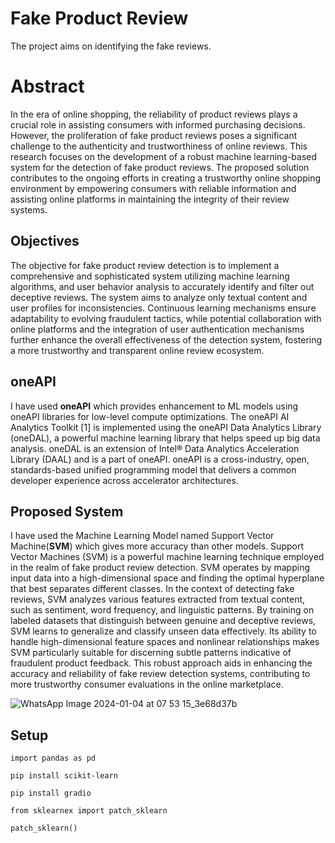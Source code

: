 # Fake Product Review

The project aims on identifying the fake reviews.

# Abstract

In the era of online shopping, the reliability of product reviews plays a crucial role in assisting consumers with informed purchasing decisions. However, the proliferation of fake product reviews poses a significant challenge to the authenticity and trustworthiness of online reviews. This research focuses on the development of a robust machine learning-based system for the detection of fake product reviews. The proposed solution contributes to the ongoing efforts in creating a trustworthy online shopping environment by empowering consumers with reliable information and assisting online platforms in maintaining the integrity of their review systems.
## Objectives
The objective for fake product review detection is to implement a comprehensive and sophisticated system utilizing machine learning algorithms, and user behavior analysis to accurately identify and filter out deceptive reviews. The system aims to analyze only textual content and user profiles for inconsistencies. Continuous learning mechanisms ensure adaptability to evolving fraudulent tactics, while potential collaboration with online platforms and the integration of user authentication mechanisms further enhance the overall effectiveness of the detection system, fostering a more trustworthy and transparent online review ecosystem.
## oneAPI
 I have used **oneAPI** which provides enhancement to ML models using oneAPI libraries for low-level compute optimizations. The oneAPI AI Analytics Toolkit [1] is implemented using the oneAPI Data Analytics Library (oneDAL), a powerful machine learning library that helps speed up big data analysis. oneDAL is an extension of Intel® Data Analytics Acceleration Library (DAAL) and is a part of oneAPI. oneAPI is a cross-industry, open, standards-based unified programming model that delivers a common developer experience across accelerator architectures. 

## Proposed System
I have used the Machine Learning Model named Support Vector Machine(**SVM**) which gives more accuracy than other models. Support Vector Machines (SVM) is a powerful machine learning technique employed in the realm of fake product review detection. SVM operates by mapping input data into a high-dimensional space and finding the optimal hyperplane that best separates different classes. In the context of detecting fake reviews, SVM analyzes various features extracted from textual content, such as sentiment, word frequency, and linguistic patterns. By training on labeled datasets that distinguish between genuine and deceptive reviews, SVM learns to generalize and classify unseen data effectively. Its ability to handle high-dimensional feature spaces and nonlinear relationships makes SVM particularly suitable for discerning subtle patterns indicative of fraudulent product feedback. This robust approach aids in enhancing the accuracy and reliability of fake review detection systems, contributing to more trustworthy consumer evaluations in the online marketplace.

![WhatsApp Image 2024-01-04 at 07 53 15_3e68d37b](https://github.com/V-MuthuKamalesh/Fake-Product-Review/assets/156059656/5ef4cb0d-9af0-4f61-b8fd-d678358394d7)

## Setup

```import pandas as pd```

```pip install scikit-learn```

```pip install gradio```

```from sklearnex import patch_sklearn```

```patch_sklearn()```


